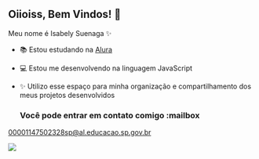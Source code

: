 ## Oiioiss, Bem Vindos! 🌹

Meu nome é Isabely Suenaga ✨

- 📚 Estou estudando na [Alura](https://www.alura.com.br)
- 💻 Estou me desenvolvendo na linguagem JavaScript
- ✨ Utilizo esse espaço para minha organização e compartilhamento dos meus projetos desenvolvidos

  ### Você pode entrar em contato comigo :mailbox

00001147502328sp@al.educacao.sp.gov.br

![](https://media.tenor.com/SRyXgiZJAzsAAAAM/hello-kitty.gif)
